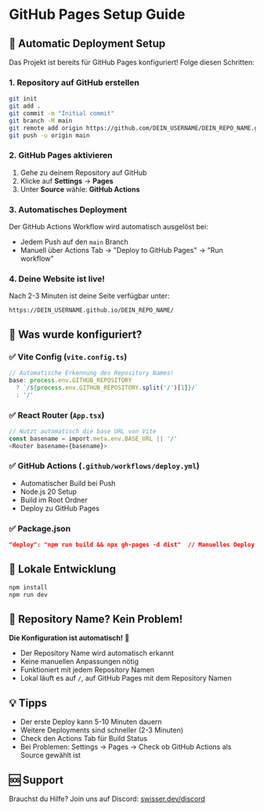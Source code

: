 # GitHub Pages Setup Guide

## 🚀 Automatic Deployment Setup

Das Projekt ist bereits für GitHub Pages konfiguriert! Folge diesen Schritten:

### 1. Repository auf GitHub erstellen
```bash
git init
git add .
git commit -m "Initial commit"
git branch -M main
git remote add origin https://github.com/DEIN_USERNAME/DEIN_REPO_NAME.git
git push -u origin main
```

### 2. GitHub Pages aktivieren
1. Gehe zu deinem Repository auf GitHub
2. Klicke auf **Settings** → **Pages**
3. Unter **Source** wähle: **GitHub Actions**

### 3. Automatisches Deployment
Der GitHub Actions Workflow wird automatisch ausgelöst bei:
- Jedem Push auf den `main` Branch
- Manuell über Actions Tab → "Deploy to GitHub Pages" → "Run workflow"

### 4. Deine Website ist live!
Nach 2-3 Minuten ist deine Seite verfügbar unter:
```
https://DEIN_USERNAME.github.io/DEIN_REPO_NAME/
```

## 📝 Was wurde konfiguriert?

### ✅ Vite Config (`vite.config.ts`)
```typescript
// Automatische Erkennung des Repository Names!
base: process.env.GITHUB_REPOSITORY 
  ? `/${process.env.GITHUB_REPOSITORY.split('/')[1]}/` 
  : '/'
```

### ✅ React Router (`App.tsx`)
```typescript
// Nutzt automatisch die base URL von Vite
const basename = import.meta.env.BASE_URL || '/'
<Router basename={basename}>
```

### ✅ GitHub Actions (`.github/workflows/deploy.yml`)
- Automatischer Build bei Push
- Node.js 20 Setup
- Build im Root Ordner
- Deploy zu GitHub Pages

### ✅ Package.json
```json
"deploy": "npm run build && npx gh-pages -d dist"  // Manuelles Deploy (optional)
```

## 🔧 Lokale Entwicklung

```bash
npm install
npm run dev
```

## 🎯 Repository Name? Kein Problem!

**Die Konfiguration ist automatisch!** 🎉

- Der Repository Name wird automatisch erkannt
- Keine manuellen Anpassungen nötig
- Funktioniert mit jedem Repository Namen
- Lokal läuft es auf `/`, auf GitHub Pages mit dem Repository Namen

## 💡 Tipps

- Der erste Deploy kann 5-10 Minuten dauern
- Weitere Deployments sind schneller (2-3 Minuten)
- Check den Actions Tab für Build Status
- Bei Problemen: Settings → Pages → Check ob GitHub Actions als Source gewählt ist

## 🆘 Support

Brauchst du Hilfe? Join uns auf Discord: [swisser.dev/discord](https://swisser.dev/discord)